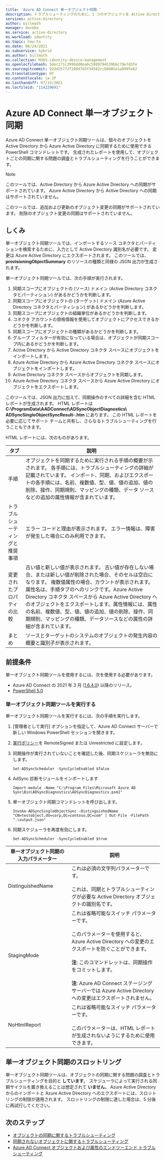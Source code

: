 ```yaml
---
title: 'Azure AD Connect 単一オブジェクト同期 '
description: トラブルシューティングのために、1 つのオブジェクトを Active Directory から Azure AD に同期する方法について説明します。
services: active-directory
author: billmath
manager: daveba
ms.service: active-directory
ms.workload: identity
ms.topic: how-to
ms.date: 06/24/2021
ms.subservice: hybrid
ms.author: billmath
ms.collection: M365-identity-device-management
ms.openlocfilehash: 5dec171c299bdd8ea6c5989794539b6c79e7d3fe
ms.sourcegitcommit: 92dd25772f209d7d3f34582ccb8985e1a099fe62
ms.translationtype: HT
ms.contentlocale: ja-JP
ms.lasthandoff: 07/15/2021
ms.locfileid: "114229691"
---
```

# <a name="azure-ad-connect-single-object-sync"></a>Azure AD Connect 単一オブジェクト同期 

Azure AD Connect 単一オブジェクト同期ツールは、個々のオブジェクトを Active Directory から Azure Active Directory に同期するために使用できる PowerShell コマンドレットです。 生成されたレポートを使用して、オブジェクトごとの同期に関する問題の調査とトラブルシューティングを行うことができます。 

> [!NOTE]
> このツールでは、Active Directory から Azure Active Directory への同期がサポートされています。 Azure Active Directory から Active Directory への同期はサポートされていません。 
>
> このツールでは、追加および更新のオブジェクト変更の同期がサポートされています。 削除のオブジェクト変更の同期はサポートされていません。 

## <a name="how-it-works"></a>しくみ
単一オブジェクト同期ツールでは、インポートするソース コネクタとパーティションを検索するために、入力として Active Directory 識別名が必要です。 変更は Azure Active Directory にエクスポートされます。 このツールでは、**provisioningObjectSummary** のリソースの種類と同様の JSON 出力が生成されます。 

単一オブジェクト同期ツールでは、次の手順が実行されます。 

 1. 同期スコープにオブジェクトの (ソース) ドメイン (Active Directory コネクタとパーティション) があるかどうかを判断します。 
 2. 同期スコープにオブジェクトの (ターゲット) ドメイン (Azure Active Directory コネクタとパーティション) があるかどうかを判断します。 
 3. 同期スコープにオブジェクトの組織単位があるかどうかを判断します。 
 4. コネクタ アカウントの資格情報を使用してオブジェクトにアクセスできるかどうかを判断します。 
 5. 同期スコープにオブジェクトの種類があるかどうかを判断します。 
 6. グループ フィルターが有効になっている場合は、オブジェクトが同期スコープ内にあるかどうかを判断します。 
 7. Active Directory から Active Directory コネクタ スペースにオブジェクトをインポートします。 
 8. Azure Active Directory から Azure Active Directory コネクタ スペースにオブジェクトをインポートします。 
 9. Active Directory コネクタ スペースからオブジェクトを同期します。 
 10. Azure Active Directory コネクタ スペースから Azure Active Directory にオブジェクトをエクスポートします。 

このツールでは、JSON 出力に加えて、同期操作のすべての詳細を含む HTML レポートが生成されます。 HTML レポートは **C:\ProgramData\AADConnect\ADSyncObjectDiagnostics\ ADSyncSingleObjectSyncResult-<date>.htm** にあります。 この HTML レポートを必要に応じてサポート チームと共有し、さらなるトラブルシューティングを行うこともできます。 

HTML レポートには、次のものがあります。 

|タブ|説明|
|-----|-----|
|手順|オブジェクトを同期するために実行される手順の概要が示されます。 各手順には、トラブルシューティングの詳細が記載されています。 インポート、同期、およびエクスポートの各手順には、名前、複数値、型、値、値の追加、値の削除、操作、同期規則、マッピングの種類、データ ソースなどの追加の属性情報が含まれています。| 
|トラブルシューティングと推奨事項|エラー コードと理由が表示されます。 エラー情報は、障害が発生した場合にのみ利用できます。| 
|変更されたプロパティの比較|古い値と新しい値が表示されます。 古い値が存在しない場合、または新しい値が削除された場合、そのセルは空白になります。 複数値属性の場合、カウントが表示されます。 属性名は、手順タブのへのリンクです。Azure Active Directory コネクタ スペースから Azure Active Directory へのオブジェクトをエクスポートします。属性情報には、属性の名前、複数値、型、値、値の追加、値の削除、操作、同期規則、マッピングの種類、データソースなどの属性の詳細が含まれています。| 
|まとめ|ソースとターゲットのシステムのオブジェクトの発生内容の概要と識別子が表示されます。| 

## <a name="prerequisites"></a>前提条件 

単一オブジェクト同期ツールを使用するには、次を使用する必要があります。  
 - Azure AD Connect の 2021 年 3 月 ([1.6.4.0](reference-connect-version-history.md#1640)) 以降のリリース。
 -  [PowerShell 5.0](/powershell/scripting/windows-powershell/whats-new/what-s-new-in-windows-powershell-50?view=powershell-7.1)

### <a name="run-the-single-object-sync-tool"></a>単一オブジェクト同期ツールを実行する 

単一オブジェクト同期ツールを実行するには、次の手順を実行します。 

 1. [管理者として実行] オプションを指定して、Azure AD Connect サーバーで新しい Windows PowerShell セッションを開きます。 

 2. [実行ポリシー](/powershell/module/microsoft.powershell.security/set-executionpolicy)を RemoteSigned または Unrestricted に設定します。 

 3. 同期操作が実行されていないことを確認した後、同期スケジューラを無効にします。 

     `Set-ADSyncScheduler -SyncCycleEnabled $false` 

 4. AdSync 診断モジュールをインポートします 

     `Import-module -Name "C:\Program Files\Microsoft Azure AD Sync\Bin\ADSyncDiagnostics\ADSyncDiagnostics.psm1"` 

 5. 単一オブジェクト同期コマンドレットを呼び出します。 

     `Invoke-ADSyncSingleObjectSync -DistinguishedName "CN=testobject,OU=corp,DC=contoso,DC=com" | Out-File -FilePath ".\output.json"` 

 6. 同期スケジューラを再度有効にします。 

     `Set-ADSyncScheduler -SyncCycleEnabled $true`

|単一オブジェクト同期の入力パラメーター|説明| 
|-----|----|
|DistinguishedName|これは必須の文字列パラメーターです。 </br></br>これは、同期とトラブルシューティングが必要な Active Directory オブジェクトの識別名です。| 
|StagingMode|これは省略可能なスイッチ パラメーターです。</br></br>このパラメーターを使用すると、Azure Active Directory への変更のエクスポートを防ぐことができます。</br></br>**注**: このコマンドレットは、同期操作をコミットします。 </br></br>**注**: Azure AD Connect ステージング サーバーでは Azure Active Directory への変更はエクスポートされません。|
|NoHtmlReport|これは省略可能なスイッチ パラメーターです。</br></br>このパラメーターは、HTML レポートが生成されないようにするために使用できます。 

## <a name="single-object-sync-throttling"></a>単一オブジェクト同期のスロットリング 

単一オブジェクト同期ツールは、オブジェクトの同期に関する問題の調査とトラブルシューティングを目的と **しています**。 スケジューラによって実行される同期サイクルを置き換えることは想定されて **いません**。 Azure Active Directory からのインポートと Azure Active Directory へのエクスポートには、スロットリングの制限が適用されます。 スロットリングの制限に達した場合は、5 分後に再試行してください。 

## <a name="next-steps"></a>次のステップ
- [オブジェクトの同期に関するトラブルシューティング](tshoot-connect-objectsync.md)
- [同期されないオブジェクトに関するトラブルシューティング](tshoot-connect-object-not-syncing.md)
- [Azure AD Connect オブジェクトおよび属性のエンドツーエンド トラブルシューティング](/troubleshoot/azure/active-directory/troubleshoot-aad-connect-objects-attributes)